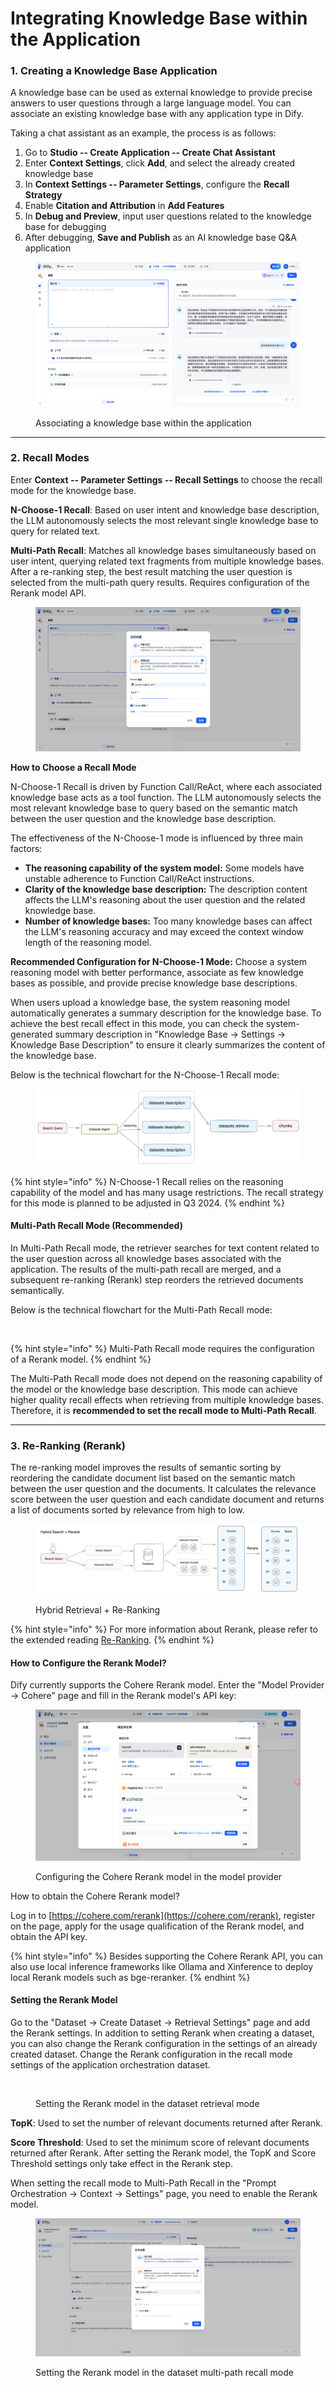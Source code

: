 # Integrating Knowledge Base within the Application

### 1. Creating a Knowledge Base Application

A knowledge base can be used as external knowledge to provide precise answers to user questions through a large language model. You can associate an existing knowledge base with any application type in Dify.

Taking a chat assistant as an example, the process is as follows:

1. Go to **Studio -- Create Application -- Create Chat Assistant**
2. Enter **Context Settings**, click **Add**, and select the already created knowledge base
3. In **Context Settings -- Parameter Settings**, configure the **Recall Strategy**
4. Enable **Citation and Attribution** in **Add Features**
5. In **Debug and Preview**, input user questions related to the knowledge base for debugging
6. After debugging, **Save and Publish** as an AI knowledge base Q&A application

<figure><img src="/en/.gitbook/assets/guides/knowledge-base/image (187).png" alt=""><figcaption><p>Associating a knowledge base within the application</p></figcaption></figure>

***

### 2. Recall Modes

Enter **Context -- Parameter Settings -- Recall Settings** to choose the recall mode for the knowledge base.

**N-Choose-1 Recall**: Based on user intent and knowledge base description, the LLM autonomously selects the most relevant single knowledge base to query for related text.

**Multi-Path Recall**: Matches all knowledge bases simultaneously based on user intent, querying related text fragments from multiple knowledge bases. After a re-ranking step, the best result matching the user question is selected from the multi-path query results. Requires configuration of the Rerank model API.

<figure><img src="/en/.gitbook/assets/guides/knowledge-base/image (189).png" alt=""><figcaption></figcaption></figure>

**How to Choose a Recall Mode**

N-Choose-1 Recall is driven by Function Call/ReAct, where each associated knowledge base acts as a tool function. The LLM autonomously selects the most relevant knowledge base to query based on the semantic match between the user question and the knowledge base description.

The effectiveness of the N-Choose-1 mode is influenced by three main factors:

* **The reasoning capability of the system model:** Some models have unstable adherence to Function Call/ReAct instructions.
* **Clarity of the knowledge base description:** The description content affects the LLM's reasoning about the user question and the related knowledge base.
* **Number of knowledge bases:** Too many knowledge bases can affect the LLM's reasoning accuracy and may exceed the context window length of the reasoning model.

**Recommended Configuration for N-Choose-1 Mode:** Choose a system reasoning model with better performance, associate as few knowledge bases as possible, and provide precise knowledge base descriptions.

When users upload a knowledge base, the system reasoning model automatically generates a summary description for the knowledge base. To achieve the best recall effect in this mode, you can check the system-generated summary description in "Knowledge Base -> Settings -> Knowledge Base Description" to ensure it clearly summarizes the content of the knowledge base.

Below is the technical flowchart for the N-Choose-1 Recall mode:

<figure><img src="/en/.gitbook/assets/guides/knowledge-base/image (190).png" alt=""><figcaption></figcaption></figure>

{% hint style="info" %}
N-Choose-1 Recall relies on the reasoning capability of the model and has many usage restrictions. The recall strategy for this mode is planned to be adjusted in Q3 2024.
{% endhint %}

#### Multi-Path Recall Mode (Recommended)

In Multi-Path Recall mode, the retriever searches for text content related to the user question across all knowledge bases associated with the application. The results of the multi-path recall are merged, and a subsequent re-ranking (Rerank) step reorders the retrieved documents semantically.

Below is the technical flowchart for the Multi-Path Recall mode:

<figure><img src="https://docs.dify.ai/~gitbook/image?url=https%3A%2F%2F1288284732-files.gitbook.io%2F%7E%2Ffiles%2Fv0%2Fb%2Fgitbook-x-prod.appspot.com%2Fo%2Fspaces%252FCdDIVDY6AtAz028MFT4d%252Fuploads%252Fgit-blob-9bb237ea9a2b4cc09637e951e696d5b52eb31033%252Fimage.png%3Falt%3Dmedia&#x26;width=768&#x26;dpr=4&#x26;quality=100&#x26;sign=0790e257848b5e6c45ce226109aa1c2f5d54bae1c04d1e14dec9fa6a46bdee17" alt=""><figcaption></figcaption></figure>

{% hint style="info" %}
Multi-Path Recall mode requires the configuration of a Rerank model.
{% endhint %}

The Multi-Path Recall mode does not depend on the reasoning capability of the model or the knowledge base description. This mode can achieve higher quality recall effects when retrieving from multiple knowledge bases. Therefore, it is **recommended to set the recall mode to Multi-Path Recall**.

***

### 3. Re-Ranking (Rerank)

The re-ranking model improves the results of semantic sorting by reordering the candidate document list based on the semantic match between the user question and the documents. It calculates the relevance score between the user question and each candidate document and returns a list of documents sorted by relevance from high to low.

<figure><img src="/en/.gitbook/assets/guides/knowledge-base/image (128).png" alt=""><figcaption><p>Hybrid Retrieval + Re-Ranking</p></figcaption></figure>

{% hint style="info" %}
For more information about Rerank, please refer to the extended reading [Re-Ranking](integrate\_knowledge\_within\_application.md#zhong-pai-xu-rerank).
{% endhint %}

#### How to Configure the Rerank Model?

Dify currently supports the Cohere Rerank model. Enter the "Model Provider -> Cohere" page and fill in the Rerank model's API key:

<figure><img src="/en/.gitbook/assets/guides/knowledge-base/image (112).png" alt=""><figcaption><p>Configuring the Cohere Rerank model in the model provider</p></figcaption></figure>

How to obtain the Cohere Rerank model?

Log in to [https://cohere.com/rerank](https://cohere.com/rerank), register on the page, apply for the usage qualification of the Rerank model, and obtain the API key.

{% hint style="info" %}
Besides supporting the Cohere Rerank API, you can also use local inference frameworks like Ollama and Xinference to deploy local Rerank models such as bge-reranker.
{% endhint %}

#### Setting the Rerank Model

Go to the "Dataset -> Create Dataset -> Retrieval Settings" page and add the Rerank settings. In addition to setting Rerank when creating a dataset, you can also change the Rerank configuration in the settings of an already created dataset. Change the Rerank configuration in the recall mode settings of the application orchestration dataset.

<figure><img src="/en/.gitbook/assets/guides/knowledge-base/setting-rerank-retrieval.png" alt="" width="563"><figcaption><p>Setting the Rerank model in the dataset retrieval mode</p></figcaption></figure>

**TopK**: Used to set the number of relevant documents returned after Rerank.

**Score Threshold**: Used to set the minimum score of relevant documents returned after Rerank. After setting the Rerank model, the TopK and Score Threshold settings only take effect in the Rerank step.

When setting the recall mode to Multi-Path Recall in the "Prompt Orchestration -> Context -> Settings" page, you need to enable the Rerank model.

<figure><img src="/en/.gitbook/assets/guides/knowledge-base/setting-rerank-multipath.png" alt=""><figcaption><p>Setting the Rerank model in the dataset multi-path recall mode</p></figcaption></figure>